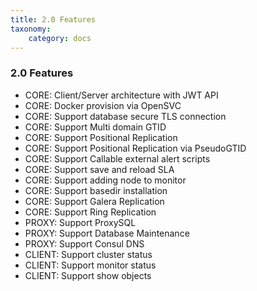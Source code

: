 ```yaml
---
title: 2.0 Features
taxonomy:
    category: docs
---
```


### 2.0 Features

* CORE: Client/Server architecture with JWT API
* CORE: Docker provision via OpenSVC  
* CORE: Support database secure TLS connection
* CORE: Support Multi domain GTID
* CORE: Support Positional Replication
* CORE: Support Positional Replication via PseudoGTID
* CORE: Support Callable external alert scripts
* CORE: Support save and reload SLA
* CORE: Support adding node to monitor
* CORE: Support basedir installation
* CORE: Support Galera Replication  
* CORE: Support Ring Replication  
* PROXY: Support ProxySQL
* PROXY: Support Database Maintenance
* PROXY: Support Consul DNS
* CLIENT: Support cluster status
* CLIENT: Support monitor status
* CLIENT: Support show objects  
